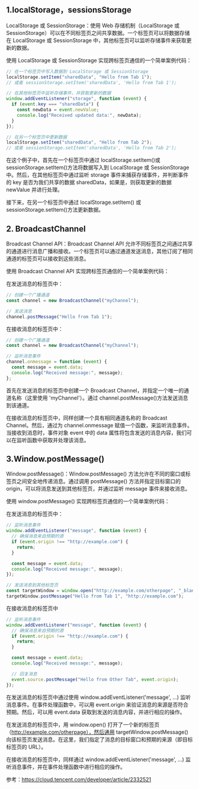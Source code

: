 ## 1.localStorage，sessionsStorage

LocalStorage 或 SessionStorage：使用 Web 存储机制（LocalStorage 或 SessionStorage）可以在不同标签页之间共享数据。一个标签页可以将数据存储在 LocalStorage 或 SessionStorage 中，其他标签页可以监听存储事件来获取更新的数据。

使用 LocalStorage 或 SessionStorage 实现跨标签页通信的一个简单案例代码：

```javascript
// 在一个标签页中写入数据到 LocalStorage 或 SessionStorage
localStorage.setItem("sharedData", "Hello from Tab 1");
// 或者 sessionStorage.setItem('sharedData', 'Hello from Tab 1');

// 在其他标签页中监听存储事件，并获取更新的数据
window.addEventListener("storage", function (event) {
  if (event.key === "sharedData") {
    const newData = event.newValue;
    console.log("Received updated data:", newData);
  }
});

// 在另一个标签页中更新数据
localStorage.setItem("sharedData", "Hello from Tab 2");
// 或者 sessionStorage.setItem('sharedData', 'Hello from Tab 2');
```

在这个例子中，首先在一个标签页中通过 localStorage.setItem()或 sessionStorage.setItem()方法将数据写入到 LocalStorage 或 SessionStorage 中。然后，在其他标签页中通过监听 storage 事件来捕获存储事件，并判断事件的 key 是否为我们共享的数据 sharedData，如果是，则获取更新的数据 newValue 并进行处理。

接下来，在另一个标签页中通过 localStorage.setItem() 或 sessionStorage.setItem()方法更新数据。

## 2. BroadcastChannel

Broadcast Channel API：Broadcast Channel API 允许不同标签页之间通过共享的通道进行消息广播和接收。一个标签页可以通过通道发送消息，其他订阅了相同通道的标签页可以接收到这些消息。

使用 Broadcast Channel API 实现跨标签页通信的一个简单案例代码：

在发送消息的标签页中：

```javascript
// 创建一个广播通道
const channel = new BroadcastChannel("myChannel");

// 发送消息
channel.postMessage("Hello from Tab 1");
```

在接收消息的标签页中：

```javascript
// 创建一个广播通道
const channel = new BroadcastChannel("myChannel");

// 监听消息事件
channel.onmessage = function (event) {
  const message = event.data;
  console.log("Received message:", message);
};
```

首先在发送消息的标签页中创建一个 Broadcast Channel，并指定一个唯一的通道名称（这里使用 'myChannel'）。通过 channel.postMessage()方法发送消息到该通道。

在接收消息的标签页中，同样创建一个具有相同通道名称的 Broadcast Channel。然后，通过为 channel.onmessage 赋值一个函数，来监听消息事件。当接收到消息时，事件对象 event 中的 data 属性将包含发送的消息内容，我们可以在监听函数中获取并处理该消息。

## 3.Window.postMessage()

Window.postMessage()：Window.postMessage() 方法允许在不同的窗口或标签页之间安全地传递消息。通过调用 postMessage() 方法并指定目标窗口的 origin，可以将消息发送到其他标签页，并通过监听 message 事件来接收消息。

使用 window.postMessage() 实现跨标签页通信的一个简单案例代码：

在发送消息的标签页中：

```javascript
// 监听消息事件
window.addEventListener("message", function (event) {
  // 确保消息来自预期的源
  if (event.origin !== "http://example.com") {
    return;
  }

  const message = event.data;
  console.log("Received message:", message);
});

// 发送消息到其他标签页
const targetWindow = window.open("http://example.com/otherpage", "_blank");
targetWindow.postMessage("Hello from Tab 1", "http://example.com");
```

在接收消息的标签页中

```javascript
// 监听消息事件
window.addEventListener("message", function (event) {
  // 确保消息来自预期的源
  if (event.origin !== "http://example.com") {
    return;
  }

  const message = event.data;
  console.log("Received message:", message);

  // 回复消息
  event.source.postMessage("Hello from Other Tab", event.origin);
});
```

在发送消息的标签页中通过使用 window.addEventListener('message', ...) 监听消息事件。在事件处理函数中，可以用 event.origin 来验证消息的来源是否符合预期。然后，可以用 event.data 获取到发送的消息内容，并进行相应的操作。

在发送消息的标签页中，用 window.open() 打开了一个新的标签页（http://example.com/otherpage），然后通用 targetWindow.postMessage() 向该标签页发送消息。在这里，我们指定了消息的目标窗口和预期的来源（即目标标签页的 URL）。

在接收消息的标签页中，同样通过 window.addEventListener('message', ...) 监听消息事件，并在事件处理函数中进行相应的操作。

参考：https://cloud.tencent.com/developer/article/2332521
